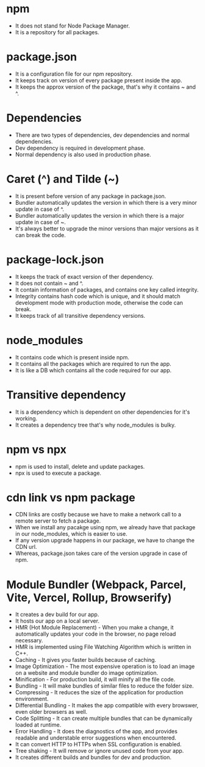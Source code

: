 # npm

- It does not stand for Node Package Manager.
- It is a repository for all packages.

# package.json

- It is a configuration file for our npm repository.
- It keeps track on version of every package present inside the app.
- It keeps the approx version of the package, that's why it contains ~ and ^.

# Dependencies

- There are two types of dependencies, dev dependencies and normal dependencies.
- Dev dependency is required in development phase.
- Normal dependency is also used in production phase.

# Caret (^) and Tilde (~)

- It is present before version of any package in package.json.
- Bundler automatically updates the version in which there is a very minor update in case of ^.
- Bundler automatically updates the version in which there is a major update in case of ~.
- It's always better to upgrade the minor versions than major versions as it can break the code.

# package-lock.json

- It keeps the track of exact version of ther dependency.
- It does not contain ~ and ^.
- It contain information of packages, and contains one key called integrity.
- Integrity contains hash code which is unique, and it should match development mode with production mode, otherwise the code can break.
- It keeps track of all transitive dependency versions.

# node_modules

- It contains code which is present inside npm.
- It contains all the packages which are required to run the app.
- It is like a DB which contains all the code required for our app.

# Transitive dependency

- It is a dependency which is dependent on other dependencies for it's working.
- It creates a dependency tree that's why node_modules is bulky.

# npm vs npx

- npm is used to install, delete and update packages.
- npx is used to execute a package.

# cdn link vs npm package

- CDN links are costly because we have to make a network call to a remote server to fetch a package.
- When we install any pacakge using npm, we already have that package in our node_modules, which is easier to use.
- If any version upgrade happens in our package, we have to change the CDN url.
- Whereas, package.json takes care of the version upgrade in case of npm.

# Module Bundler (Webpack, Parcel, Vite, Vercel, Rollup, Browserify)

- It creates a dev build for our app.
- It hosts our app on a local server.
- HMR (Hot Module Replacement) - When you make a change, it automatically updates your code in the browser, no page reload necessary.
- HMR is implemented using File Watching Algorithm which is written in C++.
- Caching - It gives you faster builds because of caching.
- Image Optimization - The most expensive operation is to load an image on a website and module bundler do image optimization.
- Minification - For production build, it will minify all the file code.
- Bundling - It will make bundles of similar files to reduce the folder size.
- Compressing - It reduces the size of the application for production environment.
- Differential Bundling - It makes the app compatible with every browswer, even older browsers as well.
- Code Splitting - It can create multiple bundles that can be dynamically loaded at runtime.
- Error Handling - It does the diagnostics of the app, and provides readable and understable error suggestions when encountered.
- It can convert HTTP to HTTPs when SSL configuration is enabled.
- Tree shaking - It will remove or ignore unused code from your app.
- It creates different builds and bundles for dev and production.
